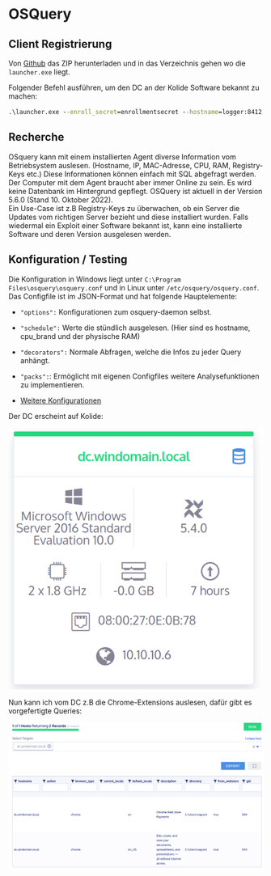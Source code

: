 # OSQuery

## Client Registrierung

Von [Github](https://github.com/kolide/launcher/releases/download/v0.12.1/windows-binaries.zip) das ZIP herunterladen und in das Verzeichnis gehen wo die ```launcher.exe``` liegt.

Folgender Befehl ausführen, um den DC an der Kolide Software bekannt zu machen:

```cmd
.\launcher.exe --enroll_secret=enrollmentsecret --hostname=logger:8412 --root_directory="C:\\Program Files\\osquery" --insecure
```

## Recherche

OSquery kann mit einem installierten Agent diverse Information vom Betriebsystem auslesen. (Hostname, IP, MAC-Adresse, CPU, RAM, Registry-Keys etc.) Diese Informationen können einfach mit SQL abgefragt werden. Der Computer mit dem Agent braucht aber immer Online zu sein. Es wird keine Datenbank im Hintergrund gepflegt.
OSQuery ist aktuell in der Version 5.6.0 (Stand 10. Oktober 2022).  
Ein Use-Case ist z.B Registry-Keys zu überwachen, ob ein Server die Updates vom richtigen Server bezieht und diese installiert wurden. Falls wiedermal ein Exploit einer Software bekannt ist, kann eine installierte Software und deren Version ausgelesen werden.

## Konfiguration / Testing

Die Konfiguration in Windows liegt unter ```C:\Program Files\osquery\osquery.conf``` und in Linux unter ```/etc/osquery/osquery.conf```. Das Configfile ist im JSON-Format und hat folgende Hauptelemente:

* ```"options":``` Konfigurationen zum osquery-daemon selbst.
* ```"schedule":``` Werte die stündlich ausgelesen. (Hier sind es hostname, cpu_brand und der physische RAM)
* ```"decorators":``` Normale Abfragen, welche die Infos zu jeder Query anhängt.
* ```"packs":```: Ermöglicht mit eigenen Configfiles weitere Analysefunktionen zu implementieren.

* [Weitere Konfigurationen](https://osquery.readthedocs.io/en/stable/deployment/configuration/)

Der DC erscheint auf Kolide:

![Kolide](kolide_dc.png)

Nun kann ich vom DC z.B die Chrome-Extensions auslesen, dafür gibt es vorgefertigte Queries:

![Chrome-Ext](chrome-ext.png)
